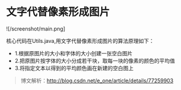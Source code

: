 # 文字代替像素形成图片

![/screenshot/main.png]

核心代码在Utils.java,用文字代替像素形成图片的算法原理如下： 
* 1.根据原图片的大小和字体的大小创建一张空白图片 
* 2.把原图片按字体的大小分成若干块，取每一块的像素的颜色的平均值 
* 3.将指定文本以得到的平均颜色画在新建的空白图上


>博文解析：http://blog.csdn.net/e_one/article/details/77259903

